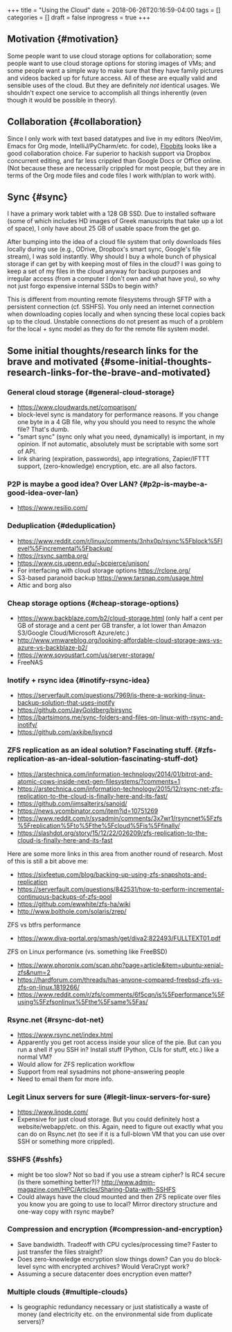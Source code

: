 +++
title = "Using the Cloud"
date = 2018-06-26T20:16:59-04:00
tags = []
categories = []
draft = false
inprogress = true
+++

[//]: # (tags = ["cloud", "workflow", "rsync"], categories = ["Computers/Software"])

## Motivation {#motivation}

Some people want to use cloud storage options for collaboration; some people want to use cloud storage options for storing images of VMs; and some people want a simple way to make sure that they have family pictures and videos backed up for future access. All of these are equally valid and sensible uses of the cloud. But they are definitely _not_ identical usages. We shouldn't expect one service to accomplish all things inherently (even though it would be possible in theory).


## Collaboration {#collaboration}

Since I only work with text based datatypes and live in my editors (NeoVim, Emacs for Org mode, IntelliJ/PyCharm/etc. for code), [Floobits](https://floobits.com/) looks like a good collaboration choice. Far superior to hackish support via Dropbox concurrent editing, and far less crippled than Google Docs or Office online. (Not because these are necessarily crippled for most people, but they are in terms of the Org mode files and code files I work with/plan to work with).


## Sync {#sync}

I have a primary work tablet with a 128 GB SSD. Due to installed software (some of which includes HD images of Greek manuscripts that take up a lot of space), I only have about 25 GB of usable space from the get go.

After bumping into the idea of a cloud file system that only downloads files locally during use (e.g., ODrive, Dropbox's smart sync, Google's file stream), I was sold instantly. Why should I buy a whole bunch of physical storage if can get by with keeping most of files in the cloud? I was going to keep a set of my files in the cloud anyway for backup purposes and irregular access (from a computer I don't own and what have you), so why not just forgo expensive internal SSDs to begin with?

This is different from mounting remote filesystems through SFTP with a persistent connection (cf. SSHFS). You only need an internet connection when downloading copies locally and when syncing these local copies back up to the cloud. Unstable connections do not present as much of a problem for the local + sync model as they do for the remote file system model.


## Some initial thoughts/research links for the brave and motivated {#some-initial-thoughts-research-links-for-the-brave-and-motivated}


### General cloud storage {#general-cloud-storage}

-   <https://www.cloudwards.net/comparison/>
-   block-level sync is mandatory for performance reasons. If you change one byte in a 4 GB file, why you should you need to resync the whole file? That's dumb.
-   "smart sync" (sync only what you need, dynamically) is important, in my opinion. If not automatic, absolutely must be scriptable with some sort of API.
-   link sharing (expiration, passwords), app integrations, Zapier/IFTTT support, (zero-knowledge) encryption, etc. are all also factors.


### P2P is maybe a good idea? Over LAN? {#p2p-is-maybe-a-good-idea-over-lan}

-   <https://www.resilio.com/>


### Deduplication {#deduplication}

-   <https://www.reddit.com/r/linux/comments/3nhx0p/rsync%5Fblock%5Flevel%5Fincremental%5Fbackup/>
-   <https://rsync.samba.org/>
-   <https://www.cis.upenn.edu/~bcpierce/unison/>
-   For interfacing with cloud storage options <https://rclone.org/>
-   S3-based paranoid backup <https://www.tarsnap.com/usage.html>
-   Attic and borg also


### Cheap storage options {#cheap-storage-options}

-   <https://www.backblaze.com/b2/cloud-storage.html> (only half a cent per GB of storage and a cent per GB transfer, a lot lower than Amazon S3/Google Cloud/Microsoft Azure/etc.)
-   <http://www.vmwareblog.org/looking-affordable-cloud-storage-aws-vs-azure-vs-backblaze-b2/>
-   <https://www.soyoustart.com/us/server-storage/>
-   FreeNAS


### Inotify + rsync idea {#inotify-rsync-idea}

-   <https://serverfault.com/questions/7969/is-there-a-working-linux-backup-solution-that-uses-inotify>
-   <https://github.com/JayGoldberg/birsync>
-   <https://bartsimons.me/sync-folders-and-files-on-linux-with-rsync-and-inotify/>
-   <https://github.com/axkibe/lsyncd>


### ZFS replication as an ideal solution? Fascinating stuff. {#zfs-replication-as-an-ideal-solution-fascinating-stuff-dot}

-   <https://arstechnica.com/information-technology/2014/01/bitrot-and-atomic-cows-inside-next-gen-filesystems/?comments=1>
-   <https://arstechnica.com/information-technology/2015/12/rsync-net-zfs-replication-to-the-cloud-is-finally-here-and-its-fast/>
-   <https://github.com/jimsalterjrs/sanoid/>
-   <https://news.ycombinator.com/item?id=10751269>
-   <https://www.reddit.com/r/sysadmin/comments/3x7wr1/rsyncnet%5Fzfs%5Freplication%5Fto%5Fthe%5Fcloud%5Fis%5Ffinally/>
-   <https://slashdot.org/story/15/12/22/026209/zfs-replication-to-the-cloud-is-finally-here-and-its-fast>

Here are some more links in this area from another round of research. Most of this is still a bit above me:

-   <https://sixfeetup.com/blog/backing-up-using-zfs-snapshots-and-replication>
-   <https://serverfault.com/questions/842531/how-to-perform-incremental-continuous-backups-of-zfs-pool>
-   <https://github.com/ewwhite/zfs-ha/wiki>
-   <http://www.bolthole.com/solaris/zrep/>

ZFS vs btfrs performance

-   <https://www.diva-portal.org/smash/get/diva2:822493/FULLTEXT01.pdf>

ZFS on Linux performance (vs. something like FreeBSD)

-   <https://www.phoronix.com/scan.php?page=article&item=ubuntu-xenial-zfs&num=2>
-   <https://hardforum.com/threads/has-anyone-compared-freebsd-zfs-vs-zfs-on-linux.1819266/>
-   <https://www.reddit.com/r/zfs/comments/6f5cqn/is%5Fperformance%5Fusing%5Fzfsonlinux%5Fthe%5Fsame%5Fas/>


### Rsync.net {#rsync-dot-net}

-   <https://www.rsync.net/index.html>
-   Apparently you get root access inside your slice of the pie. But can you run a shell if you SSH in? Install stuff (Python, CLIs for stuff, etc.) like a normal VM?
-   Would allow for ZFS replication workflow
-   Support from real sysadmins not phone-answering people
-   Need to email them for more info.


### Legit Linux servers for sure {#legit-linux-servers-for-sure}

-   <https://www.linode.com/>
-   Expensive for just cloud storage. But you could definitely host a website/webapp/etc. on this. Again, need to figure out exactly what you can do on Rsync.net (to see if it is a full-blown VM that you can use over SSH or something more crippled).


### SSHFS {#sshfs}

-   might be too slow? Not so bad if you use a stream cipher? Is RC4 secure (is there something better?)? <http://www.admin-magazine.com/HPC/Articles/Sharing-Data-with-SSHFS>
-   Could always have the cloud mounted and then ZFS replicate over files you know you are going to use to local? Mirror directory structure and one-way copy with rsync maybe?


### Compression and encryption {#compression-and-encryption}

-   Save bandwidth. Tradeoff with CPU cycles/processing time? Faster to just transfer the files straight?
-   Does zero-knowledge encryption slow things down? Can you do block-level sync with encrypted archives? Would VeraCrypt work?
-   Assuming a secure datacenter does encryption even matter?


### Multiple clouds {#multiple-clouds}

-   Is geographic redundancy necessary or just statistically a waste of money (and electricity etc. on the environmental side from duplicate servers)?
